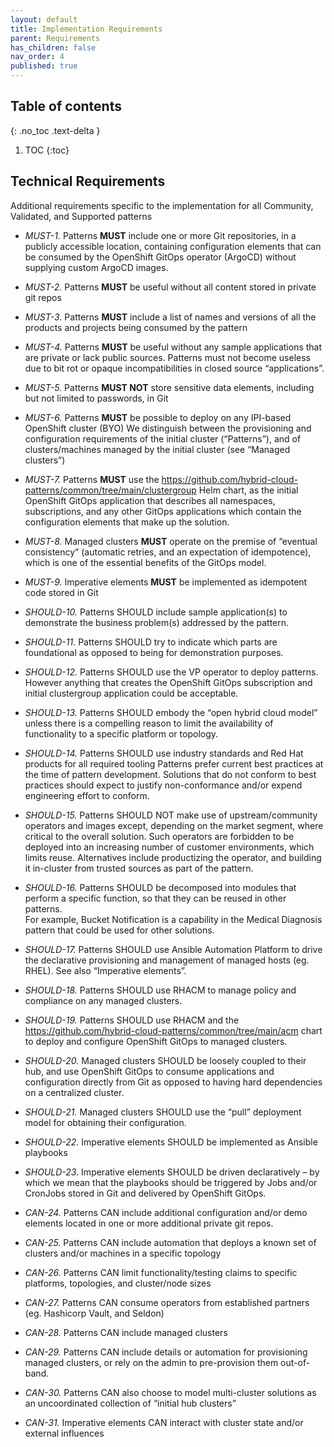 ```yaml
---
layout: default
title: Implementation Requirements
parent: Requirements
has_children: false
nav_order: 4
published: true
---
```


## Table of contents

{: .no_toc .text-delta }

1. TOC
{:toc}

## Technical Requirements

Additional requirements specific to the implementation for all Community, Validated, and Supported patterns

* _MUST-1._ Patterns **MUST** include one or more Git repositories, in a publicly accessible location, containing configuration elements that can be consumed by the OpenShift GitOps operator (ArgoCD) without supplying custom ArgoCD images.
* _MUST-2._ Patterns **MUST** be useful without all content stored in private git repos
* _MUST-3._ Patterns **MUST** include a list of names and versions of all the products and projects being consumed by the pattern
* _MUST-4._ Patterns **MUST** be useful without any sample applications that are private or lack public sources. 
Patterns must not become useless due to bit rot or opaque incompatibilities in closed source “applications”.
* _MUST-5._ Patterns **MUST NOT** store sensitive data elements, including but not limited to passwords, in Git
* _MUST-6._ Patterns **MUST** be possible to deploy on any IPI-based OpenShift cluster (BYO)
We distinguish between the provisioning and configuration requirements of the initial cluster (“Patterns”), and of clusters/machines managed by the initial cluster (see “Managed clusters”) 
* _MUST-7._ Patterns **MUST** use the https://github.com/hybrid-cloud-patterns/common/tree/main/clustergroup Helm chart, as the initial OpenShift GitOps application that describes all namespaces, subscriptions, and any other GitOps applications which contain the configuration elements that make up the solution.
* _MUST-8._ Managed clusters **MUST** operate on the premise of “eventual consistency” (automatic retries, and an expectation of idempotence), which is one of the essential benefits of the GitOps model.
* _MUST-9._ Imperative elements **MUST** be implemented as idempotent code stored in Git

* _SHOULD-10._ Patterns SHOULD include sample application(s) to demonstrate the business problem(s) addressed by the pattern.  
* _SHOULD-11._ Patterns SHOULD try to indicate which parts are foundational as opposed to being for demonstration purposes. 
* _SHOULD-12._ Patterns SHOULD use the VP operator to deploy patterns.  However anything that creates the OpenShift GitOps subscription and initial clustergroup application could be acceptable.
* _SHOULD-13._ Patterns SHOULD embody the “open hybrid cloud model” unless there is a compelling reason to limit the availability of functionality to a specific platform or topology.
* _SHOULD-14._ Patterns SHOULD use industry standards and Red Hat products for all required tooling 
Patterns prefer current best practices at the time of pattern development. Solutions that do not conform to best practices should expect to justify non-conformance and/or expend engineering effort to conform.
* _SHOULD-15._ Patterns SHOULD NOT make use of upstream/community operators and images except, depending on the market segment, where critical to the overall solution. 
Such operators are forbidden to be deployed into an increasing number of customer environments, which limits reuse.
Alternatives include productizing the operator, and building it in-cluster from trusted sources as part of the pattern.
* _SHOULD-16._ Patterns SHOULD be decomposed into modules that perform a specific function, so that they can be reused in other patterns.  
For example, Bucket Notification is a capability in the Medical Diagnosis pattern that could be used for other solutions.
* _SHOULD-17._ Patterns SHOULD use Ansible Automation Platform to drive the declarative provisioning and management of managed hosts (eg. RHEL). See also “Imperative elements”.
* _SHOULD-18._ Patterns SHOULD use RHACM to manage policy and compliance on any managed clusters.
* _SHOULD-19._ Patterns SHOULD use RHACM and the https://github.com/hybrid-cloud-patterns/common/tree/main/acm chart to deploy and configure OpenShift GitOps to managed clusters.
* _SHOULD-20._ Managed clusters SHOULD be loosely coupled to their hub, and use OpenShift GitOps to consume applications and configuration directly from Git as opposed to having hard dependencies on a centralized cluster. 
* _SHOULD-21._ Managed clusters SHOULD use the “pull” deployment model for obtaining their configuration.
* _SHOULD-22._ Imperative elements SHOULD be implemented as Ansible playbooks
* _SHOULD-23._ Imperative elements SHOULD be driven declaratively – by which we mean that the playbooks should be triggered by Jobs and/or CronJobs stored in Git and delivered by OpenShift GitOps.

* _CAN-24._ Patterns CAN include additional configuration and/or demo elements located in one or more additional private git repos.
* _CAN-25._ Patterns CAN include automation that deploys a known set of clusters and/or machines in a specific topology 
* _CAN-26._ Patterns CAN limit functionality/testing claims to specific platforms, topologies, and cluster/node sizes
* _CAN-27._ Patterns CAN consume operators from established partners (eg. Hashicorp Vault, and Seldon)
* _CAN-28._ Patterns CAN include managed clusters
* _CAN-29._ Patterns CAN include details or automation for provisioning managed clusters, or rely on the admin to pre-provision them out-of-band. 
* _CAN-30._ Patterns CAN also choose to model multi-cluster solutions as an uncoordinated collection of “initial hub clusters”
* _CAN-31._ Imperative elements CAN interact with cluster state and/or external influences
